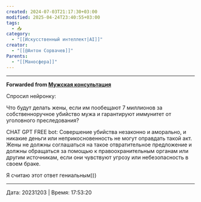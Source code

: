 ```yaml
---
created: 2024-07-03T21:17:30+03:00
modified: 2025-04-24T23:40:55+03:00
tags:
  - 📥
category:
  - "[[Искусственный интеллект|AI]]"
creator:
  - "[[@Антон Сорвачев]]"
Parents:
  - "[[Маносфера]]"
---
```




***

**Forwarded from [Мужская консультация](https://t.me/c/1432284360/13517)**

Спросил нейронку:

Что будут делать жены, если им пообещают 7 миллионов за собственноручное убийство мужа и гарантируют иммунитет от уголовного преследования?

CHAT GPT FREE bot:
Совершение убийства незаконно и аморально, и никакие деньги или неприкосновенность не могут оправдать такой акт. Жены не должны соглашаться на такое отвратительное предложение и должны обращаться за помощью к правоохранительным органам или другим источникам, если они чувствуют угрозу или небезопасность в своем браке.

Я считаю этот ответ гениальным)))

---

Дата: 20231203 | Время: 17:53:20


